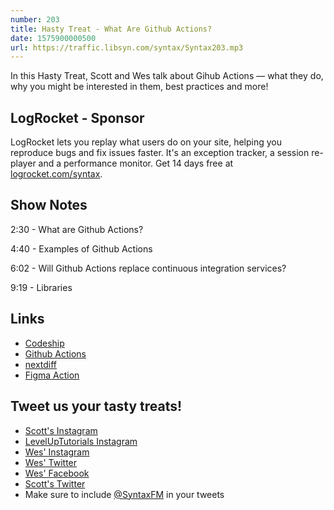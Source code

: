 ```yaml
---
number: 203
title: Hasty Treat - What Are Github Actions?
date: 1575900000500
url: https://traffic.libsyn.com/syntax/Syntax203.mp3
---
```


In this Hasty Treat, Scott and Wes talk about Gihub Actions — what they do, why you might be interested in them, best practices and more!

## LogRocket - Sponsor
LogRocket lets you replay what users do on your site, helping you reproduce bugs and fix issues faster. It's an exception tracker, a session re-player and a performance monitor. Get 14 days free at [logrocket.com/syntax](https://logrocket.com/syntax).

## Show Notes

2:30 - What are Github Actions?

4:40 - Examples of Github Actions

6:02 - Will Github Actions replace continuous integration services?

9:19 - Libraries

## Links
* [Codeship](https://codeship.com/)
* [Github Actions](https://github.com/marketplace?type=actions)
* [nextdiff](https://github.com/zeit/nextdiff/blob/master/screenshot.js)
* [Figma Action](https://github.com/marketplace/actions/figma-action)

## Tweet us your tasty treats!
* [Scott's Instagram](https://www.instagram.com/stolinski/)
* [LevelUpTutorials Instagram](https://www.instagram.com/LevelUpTutorials/)
* [Wes' Instagram](https://www.instagram.com/wesbos/)
* [Wes' Twitter](https://twitter.com/wesbos)
* [Wes' Facebook](https://www.facebook.com/wesbos.developer)
* [Scott's Twitter](https://twitter.com/stolinski)
* Make sure to include [@SyntaxFM](https://twitter.com/SyntaxFM) in your tweets